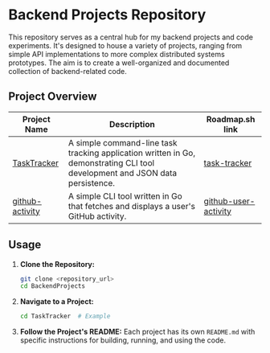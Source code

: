 # Backend Projects Repository

This repository serves as a central hub for my backend projects and code experiments. It's designed to house a variety of projects, ranging from simple API implementations to more complex distributed systems prototypes. The aim is to create a well-organized and documented collection of backend-related code.

## Project Overview

| Project Name                         | Description                                                                                                                  | Roadmap.sh link                                                          |
| ------------------------------------ | ---------------------------------------------------------------------------------------------------------------------------- | ------------------------------------------------------------------------ |
| [TaskTracker](./TaskTracker)         | A simple command-line task tracking application written in Go, demonstrating CLI tool development and JSON data persistence. | [task-tracker](https://roadmap.sh/projects/task-tracker)                 |
| [github-activity](./github-activity) | A simple CLI tool written in Go that fetches and displays a user's GitHub activity.                                          | [github-user-activity](https://roadmap.sh/projects/github-user-activity) |

## Usage

1.  **Clone the Repository:**

    ```bash
    git clone <repository_url>
    cd BackendProjects
    ```

2.  **Navigate to a Project:**

    ```bash
    cd TaskTracker  # Example
    ```

3.  **Follow the Project's README:** Each project has its own `README.md` with specific instructions for building, running, and using the code.
